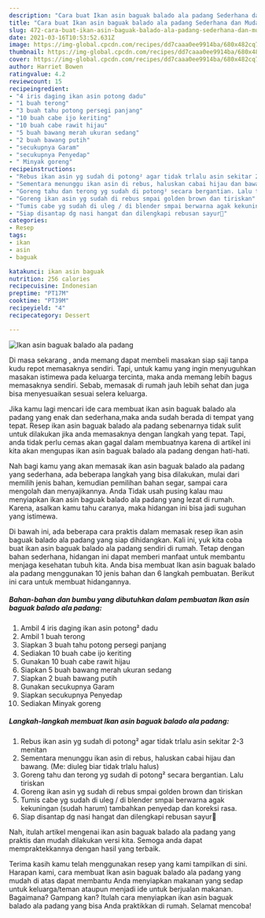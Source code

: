 ```yaml
---
description: "Cara buat Ikan asin baguak balado ala padang Sederhana dan Mudah Dibuat"
title: "Cara buat Ikan asin baguak balado ala padang Sederhana dan Mudah Dibuat"
slug: 472-cara-buat-ikan-asin-baguak-balado-ala-padang-sederhana-dan-mudah-dibuat
date: 2021-03-16T10:53:52.631Z
image: https://img-global.cpcdn.com/recipes/dd7caaa0ee9914ba/680x482cq70/ikan-asin-baguak-balado-ala-padang-foto-resep-utama.jpg
thumbnail: https://img-global.cpcdn.com/recipes/dd7caaa0ee9914ba/680x482cq70/ikan-asin-baguak-balado-ala-padang-foto-resep-utama.jpg
cover: https://img-global.cpcdn.com/recipes/dd7caaa0ee9914ba/680x482cq70/ikan-asin-baguak-balado-ala-padang-foto-resep-utama.jpg
author: Harriet Bowen
ratingvalue: 4.2
reviewcount: 15
recipeingredient:
- "4 iris daging ikan asin potong dadu"
- "1 buah terong"
- "3 buah tahu potong persegi panjang"
- "10 buah cabe ijo keriting"
- "10 buah cabe rawit hijau"
- "5 buah bawang merah ukuran sedang"
- "2 buah bawang putih"
- "secukupnya Garam"
- "secukupnya Penyedap"
- " Minyak goreng"
recipeinstructions:
- "Rebus ikan asin yg sudah di potong² agar tidak trlalu asin sekitar 2-3 menitan"
- "Sementara menunggu ikan asin di rebus, haluskan cabai hijau dan bawang. (Me: diuleg biar tidak trlalu halus)"
- "Goreng tahu dan terong yg sudah di potong² secara bergantian. Lalu tiriskan"
- "Goreng ikan asin yg sudah di rebus smpai golden brown dan tiriskan"
- "Tumis cabe yg sudah di uleg / di blender smpai berwarna agak kekuningan (sudah harum) tambahkan penyedap dan koreksi rasa."
- "Siap disantap dg nasi hangat dan dilengkapi rebusan sayur🤤"
categories:
- Resep
tags:
- ikan
- asin
- baguak

katakunci: ikan asin baguak 
nutrition: 256 calories
recipecuisine: Indonesian
preptime: "PT17M"
cooktime: "PT39M"
recipeyield: "4"
recipecategory: Dessert

---
```



![Ikan asin baguak balado ala padang](https://img-global.cpcdn.com/recipes/dd7caaa0ee9914ba/680x482cq70/ikan-asin-baguak-balado-ala-padang-foto-resep-utama.jpg)

Di masa  sekarang , anda memang dapat membeli masakan siap saji tanpa kudu repot memasaknya sendiri. Tapi, untuk kamu yang ingin menyuguhkan masakan istimewa pada keluarga tercinta, maka anda memang lebih bagus memasaknya sendiri. Sebab, memasak di rumah jauh lebih sehat dan juga bisa menyesuaikan sesuai selera keluarga.

Jika kamu lagi mencari ide cara membuat ikan asin baguak balado ala padang yang enak dan sederhana,maka anda sudah berada di tempat yang tepat. Resep ikan asin baguak balado ala padang  sebenarnya tidak sulit untuk dilakukan jika anda memasaknya dengan langkah yang tepat. Tapi, anda tidak perlu cemas akan gagal dalam membuatnya 
karena di artikel ini kita akan mengupas ikan asin baguak balado ala padang dengan hati-hati.  



Nah bagi kamu yang akan memasak ikan asin baguak balado ala padang yang sederhana, ada beberapa langkah yang bisa dilakukan, mulai dari memilih jenis bahan, kemudian pemilihan bahan segar, sampai cara mengolah dan menyajikannya. Anda Tidak usah pusing kalau mau menyiapkan ikan asin baguak balado ala padang yang lezat di rumah. Karena, asalkan kamu  tahu caranya, maka hidangan ini bisa jadi suguhan yang istimewa.

Di bawah ini, ada beberapa cara praktis  dalam memasak resep ikan asin baguak balado ala padang yang siap dihidangkan. Kali ini, yuk kita coba buat ikan asin baguak balado ala padang sendiri di rumah. Tetap dengan bahan sederhana, hidangan ini dapat memberi manfaat untuk membantu menjaga kesehatan tubuh kita. Anda bisa membuat Ikan asin baguak balado ala padang menggunakan 10 jenis bahan dan 6 langkah pembuatan. Berikut ini cara untuk membuat hidangannya.

<!--inarticleads1-->

##### Bahan-bahan dan bumbu yang dibutuhkan dalam pembuatan Ikan asin baguak balado ala padang:

1. Ambil 4 iris daging ikan asin potong² dadu
1. Ambil 1 buah terong
1. Siapkan 3 buah tahu potong persegi panjang
1. Sediakan 10 buah cabe ijo keriting
1. Gunakan 10 buah cabe rawit hijau
1. Siapkan 5 buah bawang merah ukuran sedang
1. Siapkan 2 buah bawang putih
1. Gunakan secukupnya Garam
1. Siapkan secukupnya Penyedap
1. Sediakan  Minyak goreng




<!--inarticleads2-->

##### Langkah-langkah membuat Ikan asin baguak balado ala padang:

1. Rebus ikan asin yg sudah di potong² agar tidak trlalu asin sekitar 2-3 menitan
1. Sementara menunggu ikan asin di rebus, haluskan cabai hijau dan bawang. (Me: diuleg biar tidak trlalu halus)
1. Goreng tahu dan terong yg sudah di potong² secara bergantian. Lalu tiriskan
1. Goreng ikan asin yg sudah di rebus smpai golden brown dan tiriskan
1. Tumis cabe yg sudah di uleg / di blender smpai berwarna agak kekuningan (sudah harum) tambahkan penyedap dan koreksi rasa.
1. Siap disantap dg nasi hangat dan dilengkapi rebusan sayur🤤




Nah, itulah artikel mengenai  ikan asin baguak balado ala padang  yang praktis dan mudah dilakukan versi kita. Semoga anda dapat mempraktekkannya dengan hasil yang terbaik. 

Terima kasih kamu telah menggunakan resep yang kami tampilkan di sini. Harapan kami, cara membuat  Ikan asin baguak balado ala padang yang mudah di atas dapat membantu Anda menyiapkan makanan yang sedap untuk keluarga/teman ataupun menjadi ide untuk berjualan makanan. Bagaimana? Gampang kan? Itulah cara menyiapkan ikan asin baguak balado ala padang yang bisa Anda praktikkan di rumah. Selamat mencoba!

